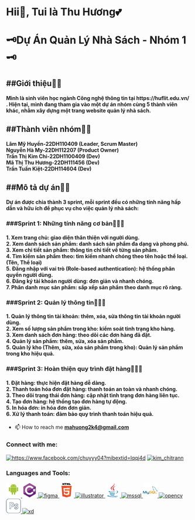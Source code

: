 <h1 align="left">Hii🥰, Tui là Thu Hương💕</h1>
<h1 align="left">🗝️Dự Án Quản Lý Nhà Sách - Nhóm 1🗝️</h1>
<h2 align="left">##Giới thiệu🎈🎈</h2>
<h4 align="left">Mình là sinh viên học ngành Công nghệ thông tin tại https://huflit.edu.vn/ <Br>. Hiện tại, mình đang tham gia vào một dự án nhóm cùng 5 thành viên khác, nhằm xây dựng một trang website quản lý nhà sách. </h4>
<h2 align="left">##Thành viên nhóm🎈🎈</h2>
<h4 align="left">Lâm Mỹ Huyền-22DH110409 (Leader, Scrum Master)<Br>Nguyễn Hà My-22DH112207 (Product Owner)<Br>Trần Thị Kim Chi-22DH1100409 (Dev)<Br>Mã Thị Thu Hương-22DH111456 (Dev) <Br>Trần Tuấn Kiệt-22DH114604 (Dev) </h4>
<h2 align="left">##Mô tả dự án🎈🎈</h2>
<h4 align="left">Dự án được chia thành 3 sprint, mỗi sprint đều có những tính năng hấp dẫn và hữu ích để phục vụ cho việc quản lý nhà sách: </h4>
<h3 align="left">###Sprint 1: Những tính năng cơ bản🎈🎈🎈</h3>
<h4 align="left">1. Xem trang chủ: giao diện thân thiện với người dùng. <Br>2. Xem danh sách sản phẩm: danh sách sản phẩm đa dạng và phong phú. <Br>3. Xem chi tiết sản phẩm: thông tin chi tiết về từng sản phẩm. <Br>4. Tìm kiếm sản phẩm theo: tìm kiếm nhanh chóng theo tên hoặc thể loại. (Tên, Thể loại) <Br>5. Đăng nhập với vai trò (Role-based authentication): hệ thống phân quyền người dùng. <Br>6. Đăng ký tài khoản người dùng: đơn giản và nhanh chóng. <Br>7. Phân danh mục sản phẩm: sắp xếp sản phẩm theo danh mục rõ ràng.</h4>
<h3 align="left">###Sprint 2: Quản lý thông tin🎈🎈🎈</h3>
<h4 align="left">1. Quản lý thông tin tài khoản: thêm, xóa, sửa thông tin tài khoản người dùng. <Br>2. Xem số lượng sản phẩm trong kho: kiểm soát tình trạng kho hàng. <Br>3. Xem danh sách đơn hàng: theo dõi các đơn hàng đã đặt. <Br>4. Quản lý sản phẩm: thêm, sửa, xóa sản phẩm. <Br>5. Quản lý kho (Thêm, sửa, xóa sản phẩm trong kho): Quản lý sản phẩm trong kho hiệu quả. </h4>
<h3 align="left">###Sprint 3: Hoàn thiện quy trình đặt hàng🎈🎈🎈</h3>
<h4 align="left">1. Đặt hàng: thực hiện đặt hàng dễ dàng. <Br>2. Thanh toán hóa đơn đặt hàng: thanh toán an toàn và nhanh chóng. <Br>3. Theo dõi trạng thái đơn hàng: cập nhật tình trạng đơn hàng liên tục. <Br>4. Tạo đơn hàng: hệ thống tạo đơn hàng tự động. <Br>5. In hóa đơn: in hóa đơn đơn giản. <Br>6. Xử lý thanh toán: đảm bảo quy trình thanh toán hiệu quả. </h4>

- 📫 How to reach me **mahuong2k4@gmail.com**

<h3 align="left">Connect with me:</h3>
<p align="left">
<a href="https://fb.com/https://www.facebook.com/chuyyy04?mibextid=lqqj4d" target="blank"><img align="center" src="https://raw.githubusercontent.com/rahuldkjain/github-profile-readme-generator/master/src/images/icons/Social/facebook.svg" alt="https://www.facebook.com/chuyyy04?mibextid=lqqj4d" height="30" width="40" /></a>
<a href="https://instagram.com/kim_chitrann" target="blank"><img align="center" src="https://raw.githubusercontent.com/rahuldkjain/github-profile-readme-generator/master/src/images/icons/Social/instagram.svg" alt="kim_chitrann" height="30" width="40" /></a>
</p>

<h3 align="left">Languages and Tools:</h3>
<p align="left"> <a href="https://developer.android.com" target="_blank" rel="noreferrer"> <img src="https://raw.githubusercontent.com/devicons/devicon/master/icons/android/android-original-wordmark.svg" alt="android" width="40" height="40"/> </a> <a href="https://www.w3schools.com/cs/" target="_blank" rel="noreferrer"> <img src="https://raw.githubusercontent.com/devicons/devicon/master/icons/csharp/csharp-original.svg" alt="csharp" width="40" height="40"/> </a> <a href="https://www.figma.com/" target="_blank" rel="noreferrer"> <img src="https://www.vectorlogo.zone/logos/figma/figma-icon.svg" alt="figma" width="40" height="40"/> </a> <a href="https://www.w3.org/html/" target="_blank" rel="noreferrer"> <img src="https://raw.githubusercontent.com/devicons/devicon/master/icons/html5/html5-original-wordmark.svg" alt="html5" width="40" height="40"/> </a> <a href="https://www.adobe.com/in/products/illustrator.html" target="_blank" rel="noreferrer"> <img src="https://www.vectorlogo.zone/logos/adobe_illustrator/adobe_illustrator-icon.svg" alt="illustrator" width="40" height="40"/> </a> <a href="https://www.java.com" target="_blank" rel="noreferrer"> <img src="https://raw.githubusercontent.com/devicons/devicon/master/icons/java/java-original.svg" alt="java" width="40" height="40"/> </a> <a href="https://www.microsoft.com/en-us/sql-server" target="_blank" rel="noreferrer"> <img src="https://www.svgrepo.com/show/303229/microsoft-sql-server-logo.svg" alt="mssql" width="40" height="40"/> </a> <a href="https://www.mysql.com/" target="_blank" rel="noreferrer"> <img src="https://raw.githubusercontent.com/devicons/devicon/master/icons/mysql/mysql-original-wordmark.svg" alt="mysql" width="40" height="40"/> </a> <a href="https://opencv.org/" target="_blank" rel="noreferrer"> <img src="https://www.vectorlogo.zone/logos/opencv/opencv-icon.svg" alt="opencv" width="40" height="40"/> </a> <a href="https://www.photoshop.com/en" target="_blank" rel="noreferrer"> <img src="https://raw.githubusercontent.com/devicons/devicon/master/icons/photoshop/photoshop-line.svg" alt="photoshop" width="40" height="40"/> </a> <a href="https://www.adobe.com/products/xd.html" target="_blank" rel="noreferrer"> <img src="https://cdn.worldvectorlogo.com/logos/adobe-xd.svg" alt="xd" width="40" height="40"/> </a> </p>

